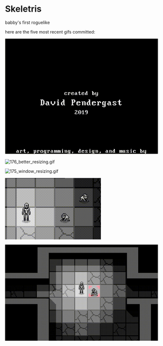 # Skeletris
babby's first roguelike

here are the five most recent gifs committed:

![177_credits.gif](gifs/177_credits.gif?raw=true "177_credits")

![176_better_resizing.gif](gifs/176_better_resizing.gif?raw=true "176_better_resizing")

![175_window_resizing.gif](gifs/175_window_resizing.gif?raw=true "175_window_resizing")

![174_skip_animation.gif](gifs/174_skip_animation.gif?raw=true "174_skip_animation")

![173_tutorial_full.gif](gifs/173_tutorial_full.gif?raw=true "173_tutorial_full")

